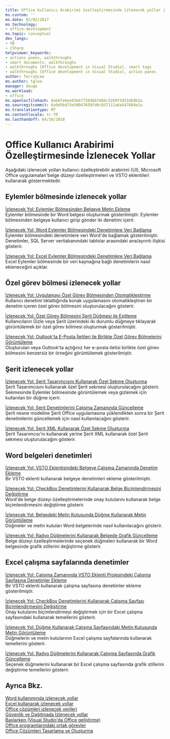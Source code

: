 ```yaml
---
title: Office kullanıcı Arabirimi özelleştirmesinde izlenecek yollar | Microsoft Docs
ms.custom: ''
ms.date: 02/02/2017
ms.technology:
- office-development
ms.topic: conceptual
dev_langs:
- VB
- CSharp
helpviewer_keywords:
- actions panes, walkthroughs
- smart documents, walkthroughs
- walkthroughs [Office development in Visual Studio], smart tags
- walkthroughs [Office development in Visual Studio], action panes
author: TerryGLee
ms.author: tglee
manager: douge
ms.workload:
- office
ms.openlocfilehash: 8ab6fe6ee93eb775846bfd84c5269f3451db9b2a
ms.sourcegitcommit: 6a9d5bd75e50947659fd6c837111a6a547884e2a
ms.translationtype: MT
ms.contentlocale: tr-TR
ms.lasthandoff: 04/16/2018
---
```

# <a name="office-ui-customization-walkthroughs"></a>Office Kullanıcı Arabirimi Özelleştirmesinde İzlenecek Yollar
  Aşağıdaki izlenecek yolları kullanıcı özelleştirebilir arabirimi (UI), Microsoft Office uygulamaları'belge düzeyi özelleştirmeleri ve VSTO eklentileri kullanarak göstermektedir.  
  
## <a name="actions-pane-walkthroughs"></a>Eylemler bölmesinde izlenecek yollar  
 [İzlenecek Yol: Eylemler Bölmesinden Belgeye Metin Ekleme](../vsto/walkthrough-inserting-text-into-a-document-from-an-actions-pane.md)  
 Eylemler bölmesinde bir Word belgesi oluşturmak gösterilmiştir. Eylemler bölmesinden belgeye kullanıcı girişi gönder iki denetimi içerir.  
  
 [İzlenecek Yol: Word Eylemler Bölmesindeki Denetimlere Veri Bağlama](../vsto/walkthrough-binding-data-to-controls-on-a-word-actions-pane.md)  
 Eylemler bölmesindeki denetimlere veri Word'de bağlamak gösterilmiştir. Denetimler, SQL Server veritabanındaki tablolar arasındaki ana/ayrıntı ilişkisi gösterir.  
  
 [İzlenecek Yol: Excel Eylemler Bölmesindeki Denetimlere Veri Bağlama](../vsto/walkthrough-binding-data-to-controls-on-an-excel-actions-pane.md)  
 Excel Eylemler bölmesinde bir veri kaynağına bağlı denetimlerin nasıl ekleneceğini açıklar.  
  
## <a name="custom-task-pane-walkthroughs"></a>Özel görev bölmesi izlenecek yollar  
 [İzlenecek Yol: Uygulamayı Özel Görev Bölmesinden Otomatikleştirme](../vsto/walkthrough-automating-an-application-from-a-custom-task-pane.md)  
 Kullanıcı denetimi tıklattığında konak uygulamasını otomatikleştiren bir denetim içeren özel görev bölmesini oluşturulacağını gösterir.  
  
 [İzlenecek Yol: Özel Görev Bölmesini Şerit Düğmesi ile Eşitleme](../vsto/walkthrough-synchronizing-a-custom-task-pane-with-a-ribbon-button.md)  
 Kullanıcıların Gizle veya Şerit üzerindeki iki durumlu düğmeye tıklayarak görüntülemek bir özel görev bölmesi oluşturmak gösterilmiştir.  
  
 [İzlenecek Yol: Outlook'ta E-Posta İletileri ile Birlikte Özel Görev Bölmelerini Görüntüleme](../vsto/walkthrough-displaying-custom-task-panes-with-e-mail-messages-in-outlook.md)  
 Oluşturulan veya Outlook'ta açtığınız her e-posta iletisi birlikte özel görev bölmesini benzersiz bir örneğini görüntülemek gösterilmiştir.  
  
## <a name="ribbon-walkthroughs"></a>Şerit izlenecek yollar  
 [İzlenecek Yol: Şerit Tasarımcısını Kullanarak Özel Sekme Oluşturma](../vsto/walkthrough-creating-a-custom-tab-by-using-the-ribbon-designer.md)  
 Şerit Tasarımcısını kullanarak özel Şerit sekmesi oluşturulacağını gösterir. Sekmesinde Eylemler bölmesinde görüntülemek veya gizlemek için kullanılan bir düğme içerir.  
  
 [İzlenecek Yol: Şerit Denetimlerini Çalışma Zamanında Güncelleme](../vsto/walkthrough-updating-the-controls-on-a-ribbon-at-run-time.md)  
 Şerit nesne modeline Şerit Office uygulamasına yüklendikten sonra bir Şerit denetimlerini güncellemek için nasıl kullanılacağını gösterir.  
  
 [İzlenecek Yol: Şerit XML Kullanarak Özel Sekme Oluşturma](../vsto/walkthrough-creating-a-custom-tab-by-using-ribbon-xml.md)  
 Şerit Tasarımcısı'nı kullanarak yerine Şerit XML kullanarak özel Şerit sekmesi oluşturulacağını gösterir.  
  
## <a name="controls-on-word-documents"></a>Word belgeleri denetimleri  
 [İzlenecek Yol: VSTO Eklentisindeki Belgeye Çalışma Zamanında Denetim Ekleme](../vsto/walkthrough-adding-controls-to-a-document-at-run-time-in-a-vsto-add-in.md)  
 Bir VSTO eklenti kullanarak belgeye denetimleri ekleme gösterilmiştir.  
  
 [İzlenecek Yol: CheckBox Denetimlerini Kullanarak Belge Biçimlendirmesini Değiştirme](../vsto/walkthrough-changing-document-formatting-using-checkbox-controls.md)  
 Word'de belge düzeyi özelleştirmelerinde onay kutularını kullanarak belge biçimlendirmesini değiştirme gösterir.  
  
 [İzlenecek Yol: Belgedeki Metin Kutusunda Düğme Kullanarak Metin Görüntüleme](../vsto/walkthrough-displaying-text-in-a-text-box-in-a-document-using-a-button.md)  
 Düğmeler ve metin kutuları Word belgelerinde nasıl kullanılacağını gösterir.  
  
 [İzlenecek Yol: Radyo Düğmelerini Kullanarak Belgede Grafik Güncelleme](../vsto/walkthrough-updating-a-chart-in-a-document-using-radio-buttons.md)  
 Belge düzeyi özelleştirmelerinde seçenek düğmeleri kullanarak bir Word belgesinde grafik stillerini değiştirme gösterir.  
  
## <a name="controls-on-excel-worksheets"></a>Excel çalışma sayfalarında denetimler  
 [İzlenecek Yol: Çalışma Zamanında VSTO Eklenti Projesindeki Çalışma Sayfasına Denetimler Ekleme](../vsto/walkthrough-adding-controls-to-a-worksheet-at-run-time-in-vsto-add-in-project.md)  
 Bir VSTO eklenti kullanarak çalışma sayfasına denetimler ekleme gösterilmiştir.  
  
 [İzlenecek Yol: CheckBox Denetimlerini Kullanarak Çalışma Sayfası Biçimlendirmesini Değiştirme](../vsto/walkthrough-changing-worksheet-formatting-using-checkbox-controls.md)  
 Onay kutularını biçimlendirmeyi değiştirmek için bir Excel çalışma sayfasındaki kullanarak temellerini gösterir.  
  
 [İzlenecek Yol: Düğme Kullanarak Çalışma Sayfasındaki Metin Kutusunda Metin Görüntüleme](../vsto/walkthrough-displaying-text-in-a-text-box-in-a-worksheet-using-a-button.md)  
 Düğmelerin ve metin kutularının Excel çalışma sayfalarında kullanarak temellerini gösterir.  
  
 [İzlenecek Yol: Radyo Düğmelerini Kullanarak Çalışma Sayfasında Grafik Güncelleme](../vsto/walkthrough-updating-a-chart-in-a-worksheet-using-radio-buttons.md)  
 Seçenek düğmelerini kullanarak bir Excel çalışma sayfasında grafik stillerini değiştirme temellerini gösterir.  
  
## <a name="see-also"></a>Ayrıca Bkz.  
 [Word kullanımında izlenecek yollar](../vsto/walkthroughs-using-word.md)   
 [Excel kullanarak izlenecek yollar](../vsto/walkthroughs-using-excel.md)   
 [Office çözümleri izlenecek verileri](../vsto/data-in-office-solutions-walkthroughs.md)   
 [Güvenlik ve Dağıtmada İzlenecek yollar](../vsto/security-and-deployment-walkthroughs.md)   
 [Başlarken &#40;Visual Studio'da Office geliştirme&#41;](../vsto/getting-started-office-development-in-visual-studio.md)   
 [Office programlarındaki ortak görevler](../vsto/common-tasks-in-office-programming.md)   
 [Office Çözümleri Tasarlama ve Oluşturma](../vsto/designing-and-creating-office-solutions.md)  
  
  